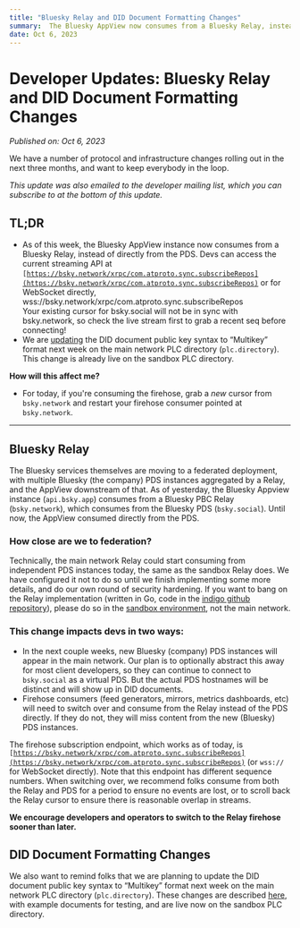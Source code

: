 ```yaml
---
title: "Bluesky Relay and DID Document Formatting Changes"
summary:  The Bluesky AppView now consumes from a Bluesky Relay, instead of directly from the PDS. Also, we'll be updating the DID document public key syntax.
date: Oct 6, 2023
---
```


# Developer Updates: Bluesky Relay and DID Document Formatting Changes
*Published on: Oct 6, 2023*

We have a number of protocol and infrastructure changes rolling out in the next three months, and want to keep everybody in the loop.

*This update was also emailed to the developer mailing list, which you can subscribe to at the bottom of this update.*

## TL;DR

* As of this week, the Bluesky AppView instance now consumes from a Bluesky Relay, instead of directly from the PDS. Devs can access the current streaming API at <code>[https://bsky.network/xrpc/com.atproto.sync.subscribeRepos](https://bsky.network/xrpc/com.atproto.sync.subscribeRepos)</code> or for WebSocket directly, wss://bsky.network/xrpc/com.atproto.sync.subscribeRepos \
Your existing cursor for bsky.social will not be in sync with bsky.network, so check the live stream first to grab a recent seq before connecting!
* We are [updating](https://github.com/bluesky-social/atproto/discussions/1510) the DID document public key syntax to “Multikey” format next week on the main network PLC directory (<code>plc.directory</code>). This change is already live on the sandbox PLC directory.

**How will this affect me?**

* For today, if you're consuming the firehose, grab a *new* cursor from `bsky.network` and restart your firehose consumer pointed at `bsky.network`.

---

## Bluesky Relay

The Bluesky services themselves are moving to a federated deployment, with multiple Bluesky (the company) PDS instances aggregated by a Relay, and the AppView downstream of that. As of yesterday, the Bluesky Appview instance (`api.bsky.app`) consumes from a Bluesky PBC Relay (`bsky.network`), which consumes from the Bluesky PDS (`bsky.social`). Until now, the AppView consumed directly from the PDS.

### How close are we to federation?
Technically, the main network Relay could start consuming from independent PDS instances today, the same as the sandbox Relay does. We have configured it not to do so until we finish implementing some more details, and do our own round of security hardening. If you want to bang on the Relay implementation (written in Go, code in the [indigo github repository](https://github.com/bluesky-social/indigo)), please do so in the [sandbox environment](https://atproto.com/blog/federation-developer-sandbox), not the main network.

### This change impacts devs in two ways:

* In the next couple weeks, new Bluesky (company) PDS instances will appear in the main network. Our plan is to optionally abstract this away for most client developers, so they can continue to connect to `bsky.social` as a virtual PDS. But the actual PDS hostnames will be distinct and will show up in DID documents.
* Firehose consumers (feed generators, mirrors, metrics dashboards, etc) will need to switch over and consume from the Relay instead of the PDS directly. If they do not, they will miss content from the new (Bluesky) PDS instances.

The firehose subscription endpoint, which works as of today, is <code>[https://bsky.network/xrpc/com.atproto.sync.subscribeRepos](https://bsky.network/xrpc/com.atproto.sync.subscribeRepos)</code> (or <code>wss://</code> for WebSocket directly). Note that this endpoint has different sequence numbers. When switching over, we recommend folks consume from both the Relay and PDS for a period to ensure no events are lost, or to scroll back the Relay cursor to ensure there is reasonable overlap in streams.

**We encourage developers and operators to switch to the Relay firehose sooner than later.**

## DID Document Formatting Changes

We also want to remind folks that we are planning to update the DID document public key syntax to “Multikey” format next week on the main network PLC directory (`plc.directory`). These changes are described [here](https://github.com/bluesky-social/atproto/discussions/1510), with example documents for testing, and are live now on the sandbox PLC directory.
